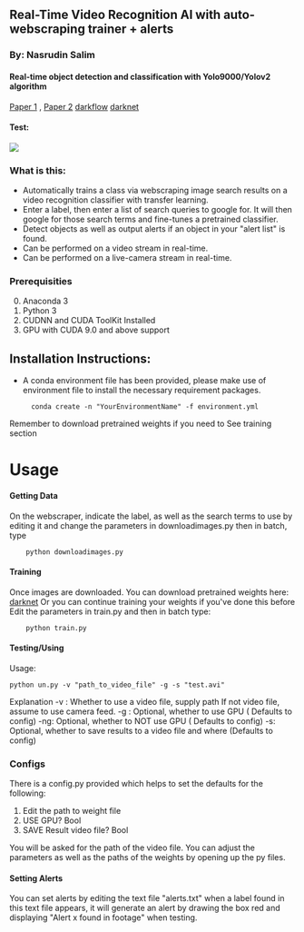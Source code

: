 
## Real-Time Video Recognition AI with auto-webscraping trainer + alerts
### By: Nasrudin Salim

#### Real-time object detection and classification with Yolo9000/Yolov2 algorithm
[Paper 1](https://arxiv.org/pdf/1506.02640.pdf) , [Paper 2](https://arxiv.org/pdf/1612.08242.pdf)  [darkflow](https://github.com/thtrieu/darkflow)   [darknet](http://pjreddie.com/darknet/yolo/) 

#### Test:
![ ](nas-demo.gif  "Algorithm Real-Time Demo")

### What is this:

- Automatically trains a class via webscraping image search results on a video recognition classifier with transfer learning.
- Enter a label, then enter a list of search queries to google for. It will then google for those search terms and fine-tunes a pretrained classifier.
- Detect objects as well as output alerts if an object in your "alert list" is found.
- Can be performed on a video stream in real-time.
- Can be performed on a live-camera stream in real-time.


### Prerequisities
0. Anaconda 3
1.  Python 3
2. CUDNN and CUDA ToolKit Installed
3. GPU with CUDA 9.0 and above support

## Installation Instructions:
- A conda environment file has been provided, please make use of environment file to install the necessary requirement packages.


		conda create -n "YourEnvironmentName" -f environment.yml

Remember to download pretrained weights if you need to
See training section

# Usage
#### Getting Data
On the webscraper, indicate the label, as well as the search terms to use by editing it and change the parameters in downloadimages.py then in batch, type


		python downloadimages.py

#### Training
Once images are downloaded. You can download pretrained weights here: 
[darknet](https://pjreddie.com/darknet/yolo/) 
Or you can continue training your weights if you've done this before
Edit the parameters in train.py and then in batch type:

		python train.py

#### Testing/Using
Usage:

	python un.py -v "path_to_video_file" -g -s "test.avi"
	
Explanation
-v : Whether to use a video file, supply path
If not video file, assume to use camera feed.
-g : Optional, whether to use GPU ( Defaults to config)
-ng: Optional, whether to NOT use GPU ( Defaults to config)
-s: Optional, whether to save results to a video file and where (Defaults to config)

### Configs

There is a config.py provided which helps to set the defaults for the following:
1. 	Edit the path to weight file
2. 	USE GPU? Bool
3. 	SAVE Result video file? Bool


You will be asked for the path of the video file. You can adjust the parameters as well as the paths of the weights by opening up the py files.

#### Setting Alerts
You can set alerts by editing the text file "alerts.txt" when a label found in this text file appears, it will generate an alert by drawing the box red and displaying "Alert x found in footage" when testing.




